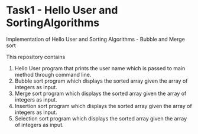# Task1 - Hello User and SortingAlgorithms
Implementation of Hello User and Sorting Algorithms - Bubble and Merge sort

This repository contains 
1) Hello User program that prints the user name which is passed to main method through command line.
2) Bubble sort program which displays the sorted array given the array of integers as input. 	
3) Merge sort program which displays the sorted array given the array of integers as input.
4) Insertion sort program which displays the sorted array given the array of integers as input.
5) Selection sort program which displays the sorted array given the array of integers as input.
